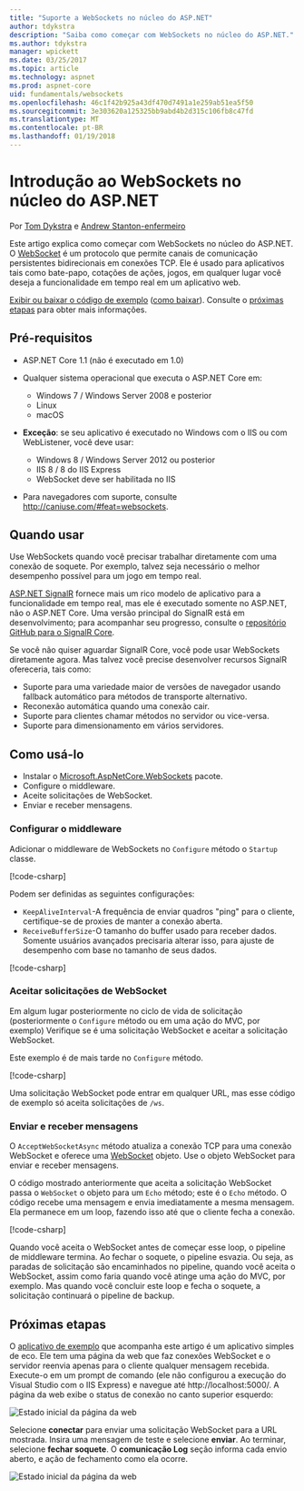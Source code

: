 ```yaml
---
title: "Suporte a WebSockets no núcleo do ASP.NET"
author: tdykstra
description: "Saiba como começar com WebSockets no núcleo do ASP.NET."
ms.author: tdykstra
manager: wpickett
ms.date: 03/25/2017
ms.topic: article
ms.technology: aspnet
ms.prod: aspnet-core
uid: fundamentals/websockets
ms.openlocfilehash: 46c1f42b925a43df470d7491a1e259ab51ea5f50
ms.sourcegitcommit: 3e303620a125325bb9abd4b2d315c106fb8c47fd
ms.translationtype: MT
ms.contentlocale: pt-BR
ms.lasthandoff: 01/19/2018
---
```

# <a name="introduction-to-websockets-in-aspnet-core"></a>Introdução ao WebSockets no núcleo do ASP.NET

Por [Tom Dykstra](https://github.com/tdykstra) e [Andrew Stanton-enfermeiro](https://github.com/anurse)

Este artigo explica como começar com WebSockets no núcleo do ASP.NET. O [WebSocket](https://wikipedia.org/wiki/WebSocket) é um protocolo que permite canais de comunicação persistentes bidirecionais em conexões TCP. Ele é usado para aplicativos tais como bate-papo, cotações de ações, jogos, em qualquer lugar você deseja a funcionalidade em tempo real em um aplicativo web.

[Exibir ou baixar o código de exemplo](https://github.com/aspnet/Docs/tree/master/aspnetcore/fundamentals/websockets/sample) ([como baixar](xref:tutorials/index#how-to-download-a-sample)). Consulte o [próximas etapas](#next-steps) para obter mais informações.


## <a name="prerequisites"></a>Pré-requisitos

* ASP.NET Core 1.1 (não é executado em 1.0)
* Qualquer sistema operacional que executa o ASP.NET Core em:
  
  * Windows 7 / Windows Server 2008 e posterior
  * Linux
  * macOS

* **Exceção**: se seu aplicativo é executado no Windows com o IIS ou com WebListener, você deve usar:

  * Windows 8 / Windows Server 2012 ou posterior
  * IIS 8 / 8 do IIS Express
  * WebSocket deve ser habilitada no IIS

* Para navegadores com suporte, consulte http://caniuse.com/#feat=websockets.

## <a name="when-to-use-it"></a>Quando usar

Use WebSockets quando você precisar trabalhar diretamente com uma conexão de soquete. Por exemplo, talvez seja necessário o melhor desempenho possível para um jogo em tempo real.

[ASP.NET SignalR](https://docs.microsoft.com/aspnet/signalr/overview/getting-started/introduction-to-signalr) fornece mais um rico modelo de aplicativo para a funcionalidade em tempo real, mas ele é executado somente no ASP.NET, não o ASP.NET Core. Uma versão principal do SignalR está em desenvolvimento; para acompanhar seu progresso, consulte o [repositório GitHub para o SignalR Core](https://github.com/aspnet/SignalR).

Se você não quiser aguardar SignalR Core, você pode usar WebSockets diretamente agora. Mas talvez você precise desenvolver recursos SignalR ofereceria, tais como:

* Suporte para uma variedade maior de versões de navegador usando fallback automático para métodos de transporte alternativo.
* Reconexão automática quando uma conexão cair.
* Suporte para clientes chamar métodos no servidor ou vice-versa.
* Suporte para dimensionamento em vários servidores.

## <a name="how-to-use-it"></a>Como usá-lo

* Instalar o [Microsoft.AspNetCore.WebSockets](https://www.nuget.org/packages/Microsoft.AspNetCore.WebSockets/) pacote.
* Configure o middleware.
* Aceite solicitações de WebSocket.
* Enviar e receber mensagens.

### <a name="configure-the-middleware"></a>Configurar o middleware

Adicionar o middleware de WebSockets no `Configure` método o `Startup` classe.

[!code-csharp[](websockets/sample/Startup.cs?name=UseWebSockets)]

Podem ser definidas as seguintes configurações:

* `KeepAliveInterval`-A frequência de enviar quadros "ping" para o cliente, certifique-se de proxies de manter a conexão aberta.
* `ReceiveBufferSize`-O tamanho do buffer usado para receber dados. Somente usuários avançados precisaria alterar isso, para ajuste de desempenho com base no tamanho de seus dados.

[!code-csharp[](websockets/sample/Startup.cs?name=UseWebSocketsOptions)]

### <a name="accept-websocket-requests"></a>Aceitar solicitações de WebSocket

Em algum lugar posteriormente no ciclo de vida de solicitação (posteriormente o `Configure` método ou em uma ação do MVC, por exemplo) Verifique se é uma solicitação WebSocket e aceitar a solicitação WebSocket.

Este exemplo é de mais tarde no `Configure` método.

[!code-csharp[](websockets/sample/Startup.cs?name=AcceptWebSocket&highlight=7)]

Uma solicitação WebSocket pode entrar em qualquer URL, mas esse código de exemplo só aceita solicitações de `/ws`.

### <a name="send-and-receive-messages"></a>Enviar e receber mensagens

O `AcceptWebSocketAsync` método atualiza a conexão TCP para uma conexão WebSocket e oferece uma [WebSocket](https://docs.microsoft.com/dotnet/core/api/system.net.websockets.websocket) objeto. Use o objeto WebSocket para enviar e receber mensagens.

O código mostrado anteriormente que aceita a solicitação WebSocket passa o `WebSocket` o objeto para um `Echo` método; este é o `Echo` método. O código recebe uma mensagem e envia imediatamente a mesma mensagem. Ela permanece em um loop, fazendo isso até que o cliente fecha a conexão. 

[!code-csharp[](websockets/sample/Startup.cs?name=Echo)]

Quando você aceita o WebSocket antes de começar esse loop, o pipeline de middleware termina.  Ao fechar o soquete, o pipeline esvazia. Ou seja, as paradas de solicitação são encaminhados no pipeline, quando você aceita o WebSocket, assim como faria quando você atinge uma ação do MVC, por exemplo.  Mas quando você concluir este loop e fecha o soquete, a solicitação continuará o pipeline de backup.

## <a name="next-steps"></a>Próximas etapas

O [aplicativo de exemplo](https://github.com/aspnet/Docs/tree/master/aspnetcore/fundamentals/websockets/sample) que acompanha este artigo é um aplicativo simples de eco. Ele tem uma página da web que faz conexões WebSocket e o servidor reenvia apenas para o cliente qualquer mensagem recebida. Execute-o em um prompt de comando (ele não configurou a execução do Visual Studio com o IIS Express) e navegue até http://localhost:5000/. A página da web exibe o status de conexão no canto superior esquerdo:

![Estado inicial da página da web](websockets/_static/start.png)

Selecione **conectar** para enviar uma solicitação WebSocket para a URL mostrada.  Insira uma mensagem de teste e selecione **enviar**. Ao terminar, selecione **fechar soquete**. O **comunicação Log** seção informa cada envio aberto, e ação de fechamento como ela ocorre.

![Estado inicial da página da web](websockets/_static/end.png)
